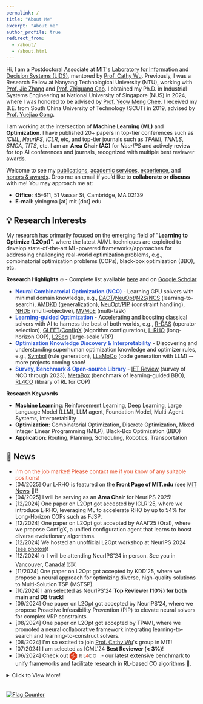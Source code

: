 ```yaml
---
permalink: /
title: "About Me"
excerpt: "About me"
author_profile: true
redirect_from: 
  - /about/
  - /about.html
---
```


Hi, I am a Postdoctoral Associate at [MIT](https://www.mit.edu/)'s [Laboratory for Information and Decision Systems (LIDS)](https://lids.mit.edu/), mentored by [Prof. Cathy Wu](http://www.wucathy.com/blog/). Previously, I was a Research Fellow at Nanyang Technological University (NTU), working with [Prof. Jie Zhang](https://personal.ntu.edu.sg/zhangj/) and [Prof. Zhiguang Cao](https://zhiguangcaosg.github.io/). I obtained my Ph.D. in Industrial Systems Engineering at National University of Singapore (NUS) in 2024, where I was honored to be advised by [Prof. Yeow Meng Chee](https://ymchee66.github.io/home/). I received my B.E. from South China University of Technology (SCUT) in 2019, advised by [Prof. Yuejiao Gong](https://scholar.google.com/citations?user=Mi0Zu3IAAAAJ&hl=en).

I am working at the intersection of **Machine Learning (ML)** and **Optimization**. I have published 20+ papers in top-tier conferences such as *ICML*, *NeurIPS*, *ICLR*, etc, and top-tier journals such as *TPAMI*, *TNNLS*, *SMCA*, *TITS*, etc. I am an **Area Chair (AC)** for *NeurIPS* and actively review for top AI conferences and journals, recognized with multiple best reviewer awards. 


Welcome to see my [publications](https://yining043.github.io/publications/), [academic services](https://yining043.github.io/service/), [experience](https://yining043.github.io/experience/), and [honors & awards](https://yining043.github.io/honors/). Drop me an email if you’d like to **collaborate or discuss** with me! You may approach me at:
* **Office**: 45-611, 51 Vassar St, Cambridge, MA 02139 
* **E-mail**: yiningma [at] mit [dot] edu

💡 Research Interests
-----
My research has primarily focused on the emerging field of "**Learning to Optimize (L2Opt)**". where the latest AI/ML techniques are exploited to develop state-of-the-art ML-powered frameworks/approaches for addressing challenging real-world optimization problems, e.g., combinatorial optimization problems (COPs), black-box optimization (BBO), etc. 
<!-- My research in L2Opt spans various ML perspectives, such as representation learning, foundation model development, efficient training/inference framework design, out-of-distribution generalization, multi-agent coordination, decision-making in dynamic environments, etc. -->

**Research Highlights** 🔥 - Complete list available [here](https://yining043.github.io/publications/) and on [Google Scholar](https://scholar.google.com/citations?user=4_VyBTsAAAAJ&hl=en)
- **<font color='#2d57d1'>Neural Combinatorial Optimization (NCO)</font>**  - Learning GPU solvers with minimal domain knowledge, e.g., [DACT](https://github.com/yining043/VRP-DACT)/[NeuOpt](https://github.com/yining043/NeuOpt)/[N2S](https://github.com/yining043/PDP-N2S)/[NCS](https://ieeexplore.ieee.org/document/10663917) (learning-to-search), [AMDKD](https://github.com/jieyibi/AMDKD) (generalization), [NeuOpt](https://github.com/yining043/NeuOpt)/[PIP](https://github.com/jieyibi/pip-constraint) (constraint handling), [NHDE](https://github.com/bill-cjb/NHDE) (multi-objective), [MVMoE](https://github.com/RoyalSkye/Routing-MVMoE) (multi-task) 
- **<font color='2d57d1'>Learning-guided Optimization</font>** - Accelerating and boosting classical solvers with AI to harness the best of both worlds, e.g., [R-DAS](https://ieeexplore.ieee.org/abstract/document/10496708) (operator selection), [GLEET](https://arxiv.org/abs/2404.08239)/[ConfigX](https://arxiv.org/abs/2412.07507) (algorithm configuration), [L-RHO](https://github.com/mit-wu-lab/l-rho) (long-horizon COP), [L2Seg](https://tristan2025.org/proceedings/TRISTAN2025_ExtendedAbstract_344.pdf) (large-scale VRP)
- **<font color='2d57d1'>Optimization Knowledge Discovery & Interpretability</font>** - Discovering and understanding superhuman optimization knowledge and optimizer rules, e.g., [Symbol](https://arxiv.org/abs/2402.02355) (rule generation), [LLaMoCo](https://arxiv.org/abs/2403.01131) (code generation with LLM) -- more projects coming soon!
- **<font color='2d57d1'>Survey, Benchmark & Open-source Library</font>** - [IET Review](https://ietresearch.onlinelibrary.wiley.com/doi/10.1049/cim2.12072) (survey of NCO through 2023), [MetaBox](https://github.com/MetaEvo/MetaBox) (benchmark of learning-guided BBO), [RL4CO](https://github.com/ai4co/rl4co) (library of RL for COP)

**Research Keywords**
- **Machine Learning**: Reinforcement Learning, Deep Learning, Large Language Model (LLM), LLM agent, Foundation Model, Multi-Agent Systems, Interpretability
- **Optimization**: Combinatorial Optimization, Discrete Optimization, Mixed Integer Linear Programming (MILP), Black-Box Optimization (BBO)
- **Application**: Routing, Planning, Scheduling, Robotics, Transportation

🎉 News
-----
* <font color='e24721'>I'm on the job market! Please contact me if you know of any suitable positions!</font> 
* [04/2025] Our L-RHO is featured on the **Front Page of MIT.edu** (see [MIT News](https://news.mit.edu/2025/faster-way-solve-complex-planning-problems-0416) 🎊)!
* [04/2025] I will be serving as an **Area Chair** for NeurIPS 2025!
* [12/2024] One paper on L2Opt got accepted by ICLR'25, where we introduce L-RHO, leveraging ML to accelerate RHO by up to 54% for Long-Horizon COPs such as FJSP.
* [12/2024] One paper on L2Opt got accepted by AAAI'25 (Oral), where we propose ConfigX, a unified configuration agent that learns to boost diverse evolutionary algorithms.
* [12/2024] We hosted an unofficial L2Opt workshop at NeurIPS 2024 ([see photos](https://www.linkedin.com/posts/yiningma_neurips2024-activity-7275701162157207552-jDEb?utm_source=share&utm_medium=member_ios))!
* [12/2024] ✈️ I will be attending NeurIPS'24 in person. See you in Vancouver, Canada! 🇨🇦
* [11/2024] One paper on L2Opt got accepted by KDD'25, where we propose a neural approach for optimizing diverse, high-quality solutions to Multi-Solution TSP (MSTSP).
* [10/2024] I am selected as NeurIPS'24 **Top Reviewer (10%) for both main and DB track**! 
* [09/2024] One paper on L2Opt got accepted by NeurIPS'24, where we propose Proactive Infeasibility Prevention (PIP) to elevate neural solvers for complex VRP constraints.
* [08/2024] One paper on L2Opt got accepted by TPAMI, where we promoted a neural collaborative  framework integrating learning-to-search and learning-to-construct solvers.
* [08/2024] I'm so excited to join [Prof. Cathy Wu](http://www.wucathy.com/blog/)'s group in MIT!
* [07/2024] I am selected as ICML'24 **Best Reviewer (< 3%)**!
* [06/2024] Check out <a href="https://arxiv.org/abs/2306.17100" target="_blank">
    <img src="https://raw.githubusercontent.com/ai4co/assets/main/svg/rl4co_animated_full.svg" alt="RL4CO" style="width: 80px; height: auto; vertical-align: middle;">
</a> - our latest extensive benchmark to unify frameworks and facilitate research in RL-based CO algorithms 🚀.
<details>
<summary> Click to View More! </summary>
<ul>
<li> [05/2024] One paper on L2Opt got accepted by KDD'24, where we propose a hierarchical neural solver for realistic TSPs under real-world customer distributions. </li>
<li> [05/2024] One paper on L2Opt got accepted by ICML'24, where we introduce MVMoE, a step towards multi-task domain foundation models for VRPs based on mixture of experts. </li>
<li> [05/2024] Promoted to the Research Fellow in NTU. </li>
<li> [03/2024] One paper on MARL got accepted by TNNLS, where we introduce DOMAC for opponent modelling in multi-agent systems using only local information. </li>
<li> [03/2024] One paper on L2Opt got accepted by SMCA, where we introduce RL-DAS for dynamic algorithm selection based on deep reinforcement learning. </li>
<li> [02/2024] Gave a talk at MIT, hosted by <a href="http://www.wucathy.com/blog/">Prof. Cathy Wu</a>. </li>
<li> [02/2024] Successfully defended my PhD thesis at NUS 🎓! </li>
</ul>
</details>
<br/>
<br>
<a href="https://info.flagcounter.com/kHt2"><img src="https://s01.flagcounter.com/count2/kHt2/bg_FFFFFF/txt_000000/border_CCCCCC/columns_2/maxflags_10/viewers_0/labels_0/pageviews_0/flags_0/percent_0/" alt="Flag Counter" border="0"></a>
